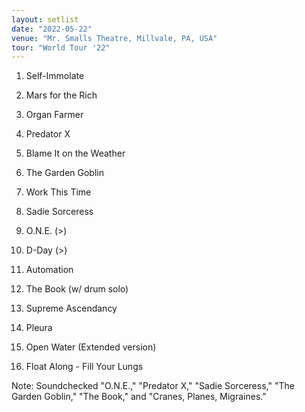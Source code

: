 ```yaml
---
layout: setlist
date: "2022-05-22"
venue: "Mr. Smalls Theatre, Millvale, PA, USA"
tour: "World Tour '22"
---
```



 1. Self-Immolate

 2. Mars for the Rich

 3. Organ Farmer

 4. Predator X

 5. Blame It on the Weather

 6. The Garden Goblin

 7. Work This Time

 8. Sadie Sorceress

 9. O.N.E.
    (>)

10. D-Day
    (>)

11. Automation

12. The Book
    (w/ drum solo)

13. Supreme Ascendancy

14. Pleura

15. Open Water
    (Extended version)

16. Float Along - Fill Your Lungs


Note: Soundchecked "O.N.E.," "Predator X," "Sadie Sorceress," "The
Garden Goblin," "The Book," and "Cranes, Planes, Migraines."

